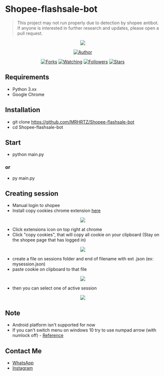 # Shopee-flashsale-bot

> This project may not run properly due to detection by shopee antibot. If anyone is interested in further research and updates, please open a pull request.

<p align="center">
<img src="./media/screenshot/preview.png"/>
</p>
<p align="center">
</p>
<p align="center">
<a href="https://github.com/MRHRTZ"><img title="Author" src="https://img.shields.io/badge/Author-MRHRTZ-red.svg?style=for-the-badge&logo=github"></a>
</p>
<p align="center">
<a href="https://github.com/MRHRTZ/Shopee-flashsale-bot/network/members"><img title="Forks" src="https://img.shields.io/github/forks/MRHRTZ/Shopee-flashsale-bot?color=red&style=flat-square"></a>
<a href="https://github.com/MRHRTZ/Shopee-flashsale-bot/watchers"><img title="Watching" src="https://img.shields.io/github/watchers/MRHRTZ/Shopee-flashsale-bot?label=Watchers&color=blue&style=flat-square"></a>
<a href="https://github.com/MRHRTZ/Shopee-flashsale-bot"><img title="Followers" src="https://img.shields.io/github/followers/MRHRTZ?color=blue&style=flat-square"></a>
<a href="https://github.com/MRHRTZ/Shopee-flashsale-bot/stargazers/"><img title="Stars" src="https://img.shields.io/github/stars/MRHRTZ/Shopee-flashsale-bot?color=red&style=flat-square"></a>
</p>

## Requirements 
- Python 3.xx
- Google Chrome

## Installation
- git clone https://github.com/MRHRTZ/Shopee-flashsale-bot
- cd Shopee-flashsale-bot

## Start
- python main.py
### or
- py main.py

## Creating session

- Manual login to shopee
- Install copy cookies chrome extension <a href="https://chrome.google.com/webstore/detail/copy-cookies/jcbpglbplpblnagieibnemmkiamekcdg" target="_blank">here</a>
<center>
<img src="./media/screenshot/copycookies.png">
</center>

- Click extensions icon on top right at chrome
- Click "copy cookies", that will copy all cookie on your clipboard (Stay on the shopee page that has logged in)

<center>
<img src="./media/screenshot/copiedcookies.jpg">
</center>

- create a file on sessions folder and end of filename with ext .json (ex: mysession.json)
- paste cookie on clipboard to that file

<center>
<img src="./media/screenshot/session.png">
</center>

- then you can select one of active session

<center>
<img src="./media/screenshot/selectsession.png">
</center>

## Note
- Android platform isn't supported for now
- If you can't switch menu on windows 10 try to use numpad arrow (with numlock off) - <a href="https://github.com/magmax/python-inquirer/issues/117#issuecomment-1020013883" target="_blank">Reference</a>

## Contact Me
- <a href="https://wa.me/6285559038021?text=Hi" target="_blank">WhatsApp</a>
- <a href="https://www.instagram.com/hanif_az.sq.61" target="_blank">Instagram</a>
